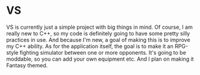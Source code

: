 # VS

VS is currently just a simple project with big things in mind. Of course, I am really new to C++, so my code is definitely going to have some pretty silly practices in use. And because I'm new, a goal of making this is to improve my C++ ability. As for the application itself, the goal is to make it an RPG-style fighting simulator between one or more opponents. It's going to be moddable, so you can add your own equipment etc. And I plan on making it Fantasy themed.
